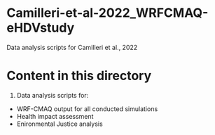 # Camilleri-et-al-2022_WRFCMAQ-eHDVstudy
Data analysis scripts for Camilleri et al., 2022

# Content in this directory 

1. Data analysis scripts for:
- WRF-CMAQ output for all conducted simulations
- Health impact assessment 
- Enironmental Justice analysis
